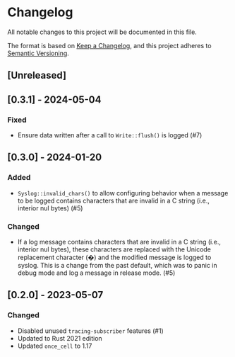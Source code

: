 # Changelog

All notable changes to this project will be documented in this file.

The format is based on [Keep a Changelog](https://keepachangelog.com/en/1.0.0/),
and this project adheres to [Semantic Versioning](https://semver.org/spec/v2.0.0.html).

## [Unreleased]

## [0.3.1] - 2024-05-04

### Fixed

- Ensure data written after a call to `Write::flush()` is logged (#7)

## [0.3.0] - 2024-01-20

### Added

- `Syslog::invalid_chars()` to allow configuring behavior when a message to be logged contains
  characters that are invalid in a C string (i.e., interior nul bytes) (#5)

### Changed

- If a log message contains characters that are invalid in a C string (i.e., interior nul bytes),
  these characters are replaced with the Unicode replacement character (�) and the modified message
  is logged to syslog. This is a change from the past default, which was to panic in debug mode and
  log a message in release mode. (#5)

## [0.2.0] - 2023-05-07

### Changed

- Disabled unused `tracing-subscriber` features (#1)
- Updated to Rust 2021 edition
- Updated `once_cell` to 1.17
